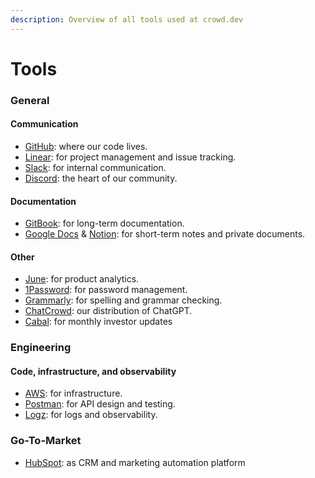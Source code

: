 ```yaml
---
description: Overview of all tools used at crowd.dev
---
```


# Tools

### General

#### Communication

* [GitHub](https://github.com/CrowdDotDev/crowd.dev): where our code lives.
* [Linear](https://linear.app/crowddotdev/team/C/all): for project management and issue tracking.
* [Slack](https://crowddevspace.slack.com/ssb/redirect): for internal communication.
* [Discord](https://crowd.dev/discord): the heart of our community.

#### Documentation

* [GitBook](https://gitbook.com): for long-term documentation.
* [Google Docs](https://docs.google.com/) & [Notion](https://www.notion.so/): for short-term notes and private documents.

#### Other

* [June](http://june.so/): for product analytics.
* [1Password](http://1password.com/): for password management.
* [Grammarly](https://www.grammarly.com/): for spelling and grammar checking.
* [ChatCrowd](https://chat.crowd.dev): our distribution of ChatGPT.
* [Cabal](https://getcabal.com/): for monthly investor updates



### Engineering

#### Code, infrastructure, and observability

* [AWS](http://aws.amazon.com/): for infrastructure.
* [Postman](https://postman.com/): for API design and testing.
* [Logz](https://logz.io/): for logs and observability.



### Go-To-Market

* [HubSpot](https://www.hubspot.com/): as CRM and marketing automation platform

###
